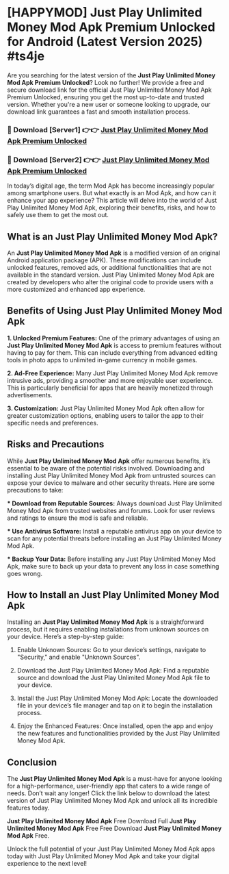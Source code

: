 # [HAPPYMOD] Just Play Unlimited Money Mod Apk Premium Unlocked for Android (Latest Version 2025) #ts4je

Are you searching for the latest version of the <strong>Just Play Unlimited Money Mod Apk Premium Unlocked</strong>? Look no further! We provide a free and secure download link for the official Just Play Unlimited Money Mod Apk Premium Unlocked, ensuring you get the most up-to-date and trusted version. Whether you're a new user or someone looking to upgrade, our download link guarantees a fast and smooth installation process.


<h3>🔴 Download [Server1] 👉👉 <a href="https://appsnew.pages.dev?q=Just+Play+Unlimited+Money+Mod+Apk">Just Play Unlimited Money Mod Apk Premium Unlocked</a></h3>

<h3>🔴 Download [Server2] 👉👉 <a href="https://appsnew.pages.dev?q=Just+Play+Unlimited+Money+Mod+Apk">Just Play Unlimited Money Mod Apk Premium Unlocked</a></h3>


In today’s digital age, the term Mod Apk has become increasingly popular among smartphone users. But what exactly is an Mod Apk, and how can it enhance your app experience? This article will delve into the world of Just Play Unlimited Money Mod Apk, exploring their benefits, risks, and how to safely use them to get the most out.


<h2>What is an Just Play Unlimited Money Mod Apk?</h2>

An <strong>Just Play Unlimited Money Mod Apk</strong> is a modified version of an original Android application package (APK). These modifications can include unlocked features, removed ads, or additional functionalities that are not available in the standard version. Just Play Unlimited Money Mod Apk are created by developers who alter the original code to provide users with a more customized and enhanced app experience.


<h2>Benefits of Using Just Play Unlimited Money Mod Apk</h2>

<strong> 1. Unlocked Premium Features:</strong> One of the primary advantages of using an <strong>Just Play Unlimited Money Mod Apk</strong> is access to premium features without having to pay for them. This can include everything from advanced editing tools in photo apps to unlimited in-game currency in mobile games.

<strong> 2. Ad-Free Experience:</strong> Many Just Play Unlimited Money Mod Apk remove intrusive ads, providing a smoother and more enjoyable user experience. This is particularly beneficial for apps that are heavily monetized through advertisements.

<strong> 3. Customization:</strong> Just Play Unlimited Money Mod Apk often allow for greater customization options, enabling users to tailor the app to their specific needs and preferences.


<h2>Risks and Precautions</h2>

While <strong>Just Play Unlimited Money Mod Apk</strong> offer numerous benefits, it’s essential to be aware of the potential risks involved. Downloading and installing Just Play Unlimited Money Mod Apk from untrusted sources can expose your device to malware and other security threats. Here are some precautions to take:

<strong> * Download from Reputable Sources:</strong> Always download Just Play Unlimited Money Mod Apk from trusted websites and forums. Look for user reviews and ratings to ensure the mod is safe and reliable.

<strong> * Use Antivirus Software:</strong> Install a reputable antivirus app on your device to scan for any potential threats before installing an Just Play Unlimited Money Mod Apk.

<strong> * Backup Your Data:</strong> Before installing any Just Play Unlimited Money Mod Apk, make sure to back up your data to prevent any loss in case something goes wrong.


<h2>How to Install an Just Play Unlimited Money Mod Apk</h2>

Installing an <strong>Just Play Unlimited Money Mod Apk</strong> is a straightforward process, but it requires enabling installations from unknown sources on your device. Here’s a step-by-step guide:

 1. Enable Unknown Sources: Go to your device’s settings, navigate to "Security," and enable "Unknown Sources".

 2. Download the Just Play Unlimited Money Mod Apk: Find a reputable source and download the Just Play Unlimited Money Mod Apk file to your device.

 3. Install the Just Play Unlimited Money Mod Apk: Locate the downloaded file in your device’s file manager and tap on it to begin the installation process.

 4. Enjoy the Enhanced Features: Once installed, open the app and enjoy the new features and functionalities provided by the Just Play Unlimited Money Mod Apk.


<h2><strong>Conclusion</strong></h2>

The <strong>Just Play Unlimited Money Mod Apk</strong> is a must-have for anyone looking for a high-performance, user-friendly app that caters to a wide range of needs. Don’t wait any longer! Click the link below to download the latest version of Just Play Unlimited Money Mod Apk and unlock all its incredible features today.

<strong>Just Play Unlimited Money Mod Apk</strong> Free Download Full <strong>Just Play Unlimited Money Mod Apk</strong> Free Free Download <strong>Just Play Unlimited Money Mod Apk</strong> Free.

Unlock the full potential of your Just Play Unlimited Money Mod Apk apps today with Just Play Unlimited Money Mod Apk and take your digital experience to the next level!